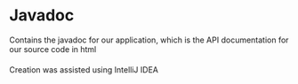 # Javadoc
Contains the javadoc for our application, which is the API documentation for our source code in html

####
Creation was assisted using IntelliJ IDEA
